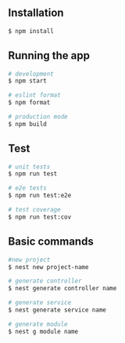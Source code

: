 
## Installation

```bash
$ npm install
```

## Running the app

```bash
# development
$ npm start

# eslint format
$ npm format

# production mode
$ npm build
```

## Test

```bash
# unit tests
$ npm run test

# e2e tests
$ npm run test:e2e

# test coverage
$ npm run test:cov
```


## Basic commands

```bash
#new project
$ nest new project-name

# generate controller 
$ nest generate controller name

# generate service
$ nest generate service name

# generate module
$ nest g module name

```

